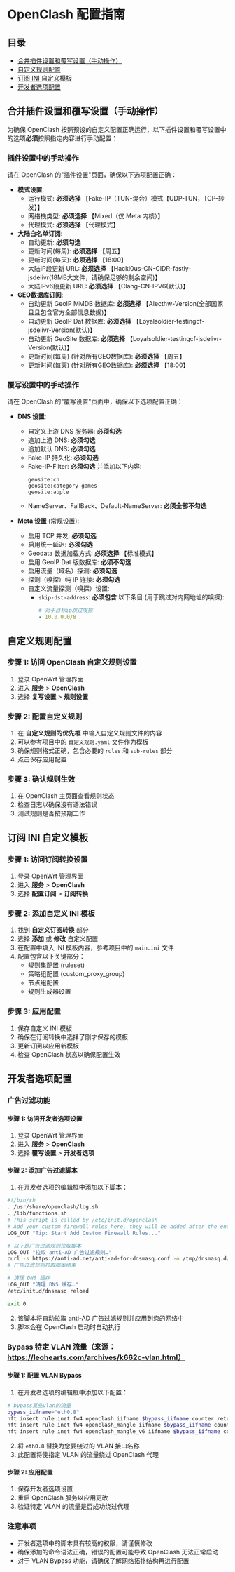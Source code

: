 # OpenClash 配置指南

## 目录
- [合并插件设置和覆写设置（手动操作）](#合并插件设置和覆写设置手动操作)
- [自定义规则配置](#自定义规则配置)
- [订阅 INI 自定义模板](#订阅-ini-自定义模板)
- [开发者选项配置](#开发者选项配置)

## 合并插件设置和覆写设置（手动操作）

为确保 OpenClash 按照预设的自定义配置正确运行，以下插件设置和覆写设置中的选项**必须**按照指定内容进行手动配置：

### 插件设置中的手动操作

请在 OpenClash 的"插件设置"页面，确保以下选项配置正确：

*   **模式设置**:
    *   运行模式: **必须选择** 【Fake-IP（TUN-混合）模式【UDP-TUN，TCP-转发】】
    *   网络栈类型: **必须选择** 【Mixed（仅 Meta 内核）】
    *   代理模式: **必须选择** 【代理模式】
*   **大陆白名单订阅**:
    *   自动更新: **必须勾选**
    *   更新时间(每周): **必须选择** 【周五】
    *   更新时间(每天): **必须选择** 【18:00】
    *   大陆IP段更新 URL: **必须选择** 【Hackl0us-CN-CIDR-fastly-jsdelivr(18MB大文件，请确保足够的剩余空间)】
    *   大陆IPv6段更新 URL: **必须选择** 【Clang-CN-IPV6(默认)】
*   **GEO数据库订阅**:
    *   自动更新 GeoIP MMDB 数据库: **必须选择** 【Alecthw-Version(全部国家且且包含官方全部信息数据)】
    *   自动更新 GeoIP Dat 数据库: **必须选择** 【Loyalsoldier-testingcf-jsdelivr-Version(默认)】
    *   自动更新 GeoSite 数据库: **必须选择** 【Loyalsoldier-testingcf-jsdelivr-Version(默认)】
    *   更新时间(每周) (针对所有GEO数据库): **必须选择** 【周五】
    *   更新时间(每天) (针对所有GEO数据库): **必须选择** 【18:00】

### 覆写设置中的手动操作

请在 OpenClash 的"覆写设置"页面中，确保以下选项配置正确：

*   **DNS 设置**:
    *   自定义上游 DNS 服务器: **必须勾选**
    *   追加上游 DNS: **必须勾选**
    *   追加默认 DNS: **必须勾选**
    *   Fake-IP 持久化: **必须勾选**
    *   Fake-IP-Filter: **必须勾选** 并添加以下内容:
        ```
        geosite:cn
        geosite:category-games
        geosite:apple
        ```
    *   NameServer、FallBack、Default-NameServer: **必须全部不勾选**

*   **Meta 设置** (常规设置):
    *   启用 TCP 并发: **必须勾选**
    *   启用统一延迟: **必须勾选**
    *   Geodata 数据加载方式: **必须选择** 【标准模式】
    *   启用 GeoIP Dat 版数据库: **必须不勾选**
    *   启用流量（域名）探测: **必须勾选**
    *   探测（嗅探）纯 IP 连接: **必须勾选**
    *   自定义流量探测（嗅探）设置:
        *   `skip-dst-address`: **必须包含** 以下条目 (用于跳过对内网地址的嗅探):
            ```yaml
            # 对于目标ip跳过嗅探
            - 10.0.0.0/8
            ```

## 自定义规则配置

### 步骤 1: 访问 OpenClash 自定义规则设置
1. 登录 OpenWrt 管理界面
2. 进入 **服务** > **OpenClash** 
3. 选择 **复写设置** > **规则设置**

### 步骤 2: 配置自定义规则
1. 在 **自定义规则的优先框** 中输入自定义规则文件的内容
2. 可以参考项目中的 `自定义规则.yaml` 文件作为模板
3. 确保规则格式正确，包含必要的 `rules` 和 `sub-rules` 部分
4. 点击保存应用配置

### 步骤 3: 确认规则生效
1. 在 OpenClash 主页面查看规则状态
2. 检查日志以确保没有语法错误
3. 测试规则是否按预期工作

## 订阅 INI 自定义模板

### 步骤 1: 访问订阅转换设置
1. 登录 OpenWrt 管理界面
2. 进入 **服务** > **OpenClash**
3. 选择 **配置订阅** > **订阅转换**

### 步骤 2: 添加自定义 INI 模板
1. 找到 **自定义订阅转换** 部分
2. 选择 **添加** 或 **修改** 自定义配置
3. 在配置中填入 INI 模板内容，参考项目中的 `main.ini` 文件
4. 配置包含以下关键部分：
   - 规则集配置 (ruleset)
   - 策略组配置 (custom_proxy_group)
   - 节点组配置
   - 规则生成器设置

### 步骤 3: 应用配置
1. 保存自定义 INI 模板
2. 确保在订阅转换中选择了刚才保存的模板
3. 更新订阅以应用新模板
4. 检查 OpenClash 状态以确保配置生效

## 开发者选项配置

### 广告过滤功能

#### 步骤 1: 访问开发者选项设置
1. 登录 OpenWrt 管理界面
2. 进入 **服务** > **OpenClash** 
3. 选择 **覆写设置** > **开发者选项**

#### 步骤 2: 添加广告过滤脚本
1. 在开发者选项的编辑框中添加以下脚本：
```bash
#!/bin/sh  
. /usr/share/openclash/log.sh  
. /lib/functions.sh  
# This script is called by /etc/init.d/openclash  
# Add your custom firewall rules here, they will be added after the end of the OpenClash iptables rules  
LOG_OUT "Tip: Start Add Custom Firewall Rules..."

# 以下是广告过滤规则拉取脚本  
LOG_OUT "拉取 anti-AD 广告过滤规则…"  
curl -s https://anti-ad.net/anti-ad-for-dnsmasq.conf -o /tmp/dnsmasq.d/anti-ad-for-dnsmasq.conf  
# 广告过滤规则拉取脚本结束

# 清理 DNS 缓存  
LOG_OUT "清理 DNS 缓存…"  
/etc/init.d/dnsmasq reload

exit 0
```

2. 该脚本将自动拉取 anti-AD 广告过滤规则并应用到您的网络中
3. 脚本会在 OpenClash 启动时自动执行

### Bypass 特定 VLAN 流量（来源：https://leohearts.com/archives/k662c-vlan.html）

#### 步骤 1: 配置 VLAN Bypass
1. 在开发者选项的编辑框中添加以下配置：
```bash
# bypass某些vlan的流量
bypass_iifname="eth0.8"
nft insert rule inet fw4 openclash iifname $bypass_iifname counter return
nft insert rule inet fw4 openclash_mangle iifname $bypass_iifname counter return
nft insert rule inet fw4 openclash_mangle_v6 iifname $bypass_iifname counter return
```

2. 将 `eth0.8` 替换为您要绕过的 VLAN 接口名称
3. 此配置将使指定 VLAN 的流量绕过 OpenClash 代理

#### 步骤 2: 应用配置
1. 保存开发者选项设置
2. 重启 OpenClash 服务以应用更改
3. 验证特定 VLAN 的流量是否成功绕过代理

### 注意事项
- 开发者选项中的脚本具有较高的权限，请谨慎修改
- 确保添加的命令语法正确，错误的配置可能导致 OpenClash 无法正常启动
- 对于 VLAN Bypass 功能，请确保了解网络拓扑结构再进行配置

